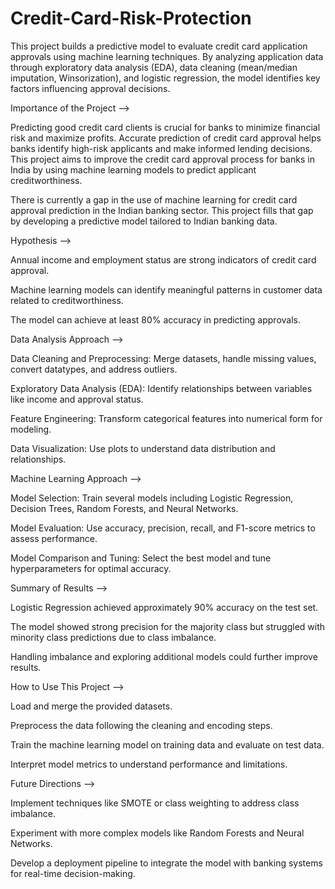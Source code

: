 # Credit-Card-Risk-Protection
This project builds a predictive model to evaluate credit card application approvals using machine learning techniques. By analyzing application data through exploratory data analysis (EDA), data cleaning (mean/median imputation, Winsorization), and logistic regression, the model identifies key factors influencing approval decisions.

Importance of the Project  -->

Predicting good credit card clients is crucial for banks to minimize financial risk and maximize profits. Accurate prediction of credit card approval helps banks identify high-risk applicants and make informed lending decisions. This project aims to improve the credit card approval process for banks in India by using machine learning models to predict applicant creditworthiness.

There is currently a gap in the use of machine learning for credit card approval prediction in the Indian banking sector. This project fills that gap by developing a predictive model tailored to Indian banking data.

Hypothesis -->

Annual income and employment status are strong indicators of credit card approval.

Machine learning models can identify meaningful patterns in customer data related to creditworthiness.

The model can achieve at least 80% accuracy in predicting approvals.

Data Analysis Approach -->

Data Cleaning and Preprocessing: Merge datasets, handle missing values, convert datatypes, and address outliers.

Exploratory Data Analysis (EDA): Identify relationships between variables like income and approval status.

Feature Engineering: Transform categorical features into numerical form for modeling.

Data Visualization: Use plots to understand data distribution and relationships.

Machine Learning Approach -->

Model Selection: Train several models including Logistic Regression, Decision Trees, Random Forests, and Neural Networks.

Model Evaluation: Use accuracy, precision, recall, and F1-score metrics to assess performance.

Model Comparison and Tuning: Select the best model and tune hyperparameters for optimal accuracy.

Summary of Results -->

Logistic Regression achieved approximately 90% accuracy on the test set.

The model showed strong precision for the majority class but struggled with minority class predictions due to class imbalance.

Handling imbalance and exploring additional models could further improve results.

How to Use This Project -->

Load and merge the provided datasets.

Preprocess the data following the cleaning and encoding steps.

Train the machine learning model on training data and evaluate on test data.

Interpret model metrics to understand performance and limitations.

Future Directions -->

Implement techniques like SMOTE or class weighting to address class imbalance.

Experiment with more complex models like Random Forests and Neural Networks.

Develop a deployment pipeline to integrate the model with banking systems for real-time decision-making.


